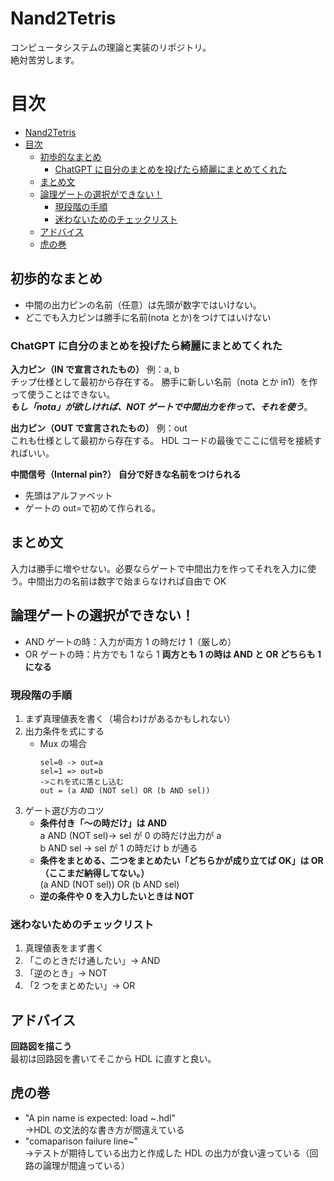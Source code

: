 # Nand2Tetris

コンピュータシステムの理論と実装のリポジトリ。<br>
絶対苦労します。

# 目次

<!-- TOC -->

- [Nand2Tetris](#nand2tetris)
- [目次](#%E7%9B%AE%E6%AC%A1)
  - [初歩的なまとめ](#%E5%88%9D%E6%AD%A9%E7%9A%84%E3%81%AA%E3%81%BE%E3%81%A8%E3%82%81)
    - [ChatGPT に自分のまとめを投げたら綺麗にまとめてくれた](#chatgpt-%E3%81%AB%E8%87%AA%E5%88%86%E3%81%AE%E3%81%BE%E3%81%A8%E3%82%81%E3%82%92%E6%8A%95%E3%81%92%E3%81%9F%E3%82%89%E7%B6%BA%E9%BA%97%E3%81%AB%E3%81%BE%E3%81%A8%E3%82%81%E3%81%A6%E3%81%8F%E3%82%8C%E3%81%9F)
  - [まとめ文](#%E3%81%BE%E3%81%A8%E3%82%81%E6%96%87)
  - [論理ゲートの選択ができない！](#%E8%AB%96%E7%90%86%E3%82%B2%E3%83%BC%E3%83%88%E3%81%AE%E9%81%B8%E6%8A%9E%E3%81%8C%E3%81%A7%E3%81%8D%E3%81%AA%E3%81%84)
    - [現段階の手順](#%E7%8F%BE%E6%AE%B5%E9%9A%8E%E3%81%AE%E6%89%8B%E9%A0%86)
    - [迷わないためのチェックリスト](#%E8%BF%B7%E3%82%8F%E3%81%AA%E3%81%84%E3%81%9F%E3%82%81%E3%81%AE%E3%83%81%E3%82%A7%E3%83%83%E3%82%AF%E3%83%AA%E3%82%B9%E3%83%88)
  - [アドバイス](#%E3%82%A2%E3%83%89%E3%83%90%E3%82%A4%E3%82%B9)
  - [虎の巻](#%E8%99%8E%E3%81%AE%E5%B7%BB)

<!-- /TOC -->

## 初歩的なまとめ

- 中間の出力ピンの名前（任意）は先頭が数字ではいけない。
- どこでも入力ピンは勝手に名前(nota とか)をつけてはいけない

### ChatGPT に自分のまとめを投げたら綺麗にまとめてくれた

**入力ピン（IN で宣言されたもの）**
例：a, b<br>
チップ仕様として最初から存在する。
勝手に新しい名前（nota とか in1）を作って使うことはできない。<br>
**_もし「nota」が欲しければ、NOT ゲートで中間出力を作って、それを使う_**。

**出力ピン（OUT で宣言されたもの）**
例：out<br>
これも仕様として最初から存在する。
HDL コードの最後でここに信号を接続すればいい。
<br>

**中間信号（Internal pin?）**
**自分で好きな名前をつけられる**<br>

- 先頭はアルファベット
- ゲートの out=で初めて作られる。

## まとめ文

入力は勝手に増やせない。必要ならゲートで中間出力を作ってそれを入力に使う。中間出力の名前は数字で始まらなければ自由で OK

## 論理ゲートの選択ができない！

- AND ゲートの時：入力が両方 1 の時だけ 1（厳しめ）
- OR ゲートの時：片方でも 1 なら 1
  **両方とも 1 の時は AND と OR どちらも 1 になる**

### 現段階の手順

1. まず真理値表を書く（場合わけがあるかもしれない）
2. 出力条件を式にする
   - Mux の場合
     ```shell
     sel=0 -> out=a
     sel=1 => out=b
     ->これを式に落とし込む
     out = (a AND (NOT sel) OR (b AND sel))
     ```
3. ゲート選び方のコツ
   - **条件付き「〜の時だけ」は AND**<br>
     a AND (NOT sel)→ sel が 0 の時だけ出力が a<br>
     b AND sel → sel が 1 の時だけ b が通る<br>
   - **条件をまとめる、二つをまとめたい「どちらかが成り立てば OK」は OR（ここまだ納得してない。）**<br>
     (a AND (NOT sel)) OR (b AND sel)
   - **逆の条件や 0 を入力したいときは NOT**

### 迷わないためのチェックリスト

1. 真理値表をまず書く
2. 「このときだけ通したい」→ AND
3. 「逆のとき」→ NOT
4. 「2 つをまとめたい」→ OR

## アドバイス

**回路図を描こう**<br>
最初は回路図を書いてそこから HDL に直すと良い。

## 虎の巻

- "A pin name is expected: load ~.hdl"<br>
  ->HDL の文法的な書き方が間違えている
- "comaparison failure line~"<br>
  ->テストが期待している出力と作成した HDL の出力が食い違っている（回路の論理が間違っている）
